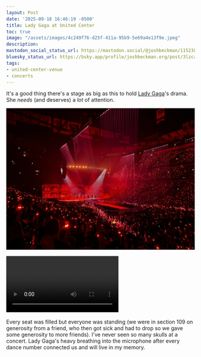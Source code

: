 ```yaml
---
layout: Post
date: '2025-09-18 16:46:19 -0500'
title: Lady Gaga at United Center
toc: true
image: "/assets/images/4c249f76-d25f-411a-95b9-5e69a4e13f9e.jpeg"
description:
mastodon_social_status_url: https://mastodon.social/@joshbeckman/115238539752429337
bluesky_status_url: https://bsky.app/profile/joshbeckman.org/post/3lzca6vmzk32x
tags:
- united-center-venue
- concerts
---
```



It's a good thing there's a stage as big as this to hold [Lady Gaga](https://www.ladygaga.com/us-en/)'s drama. She _needs_ (and deserves) a _lot_ of attention.

![Lady Gaga at The Mayhem Ball](/assets/images/4c249f76-d25f-411a-95b9-5e69a4e13f9e.jpeg)

<video controls src="/assets/videos/a4728c49-dec6-496f-ade6-0c71e184211d.mov"></video>

Every seat was filled but everyone was standing (we were in section 109 on generosity from a friend, who then got sick and had to drop so we gave some generosity to more friends). I've never seen so many skulls at a concert. Lady Gaga's heavy breathing into the microphone after every dance number connected us and will live in my memory.
